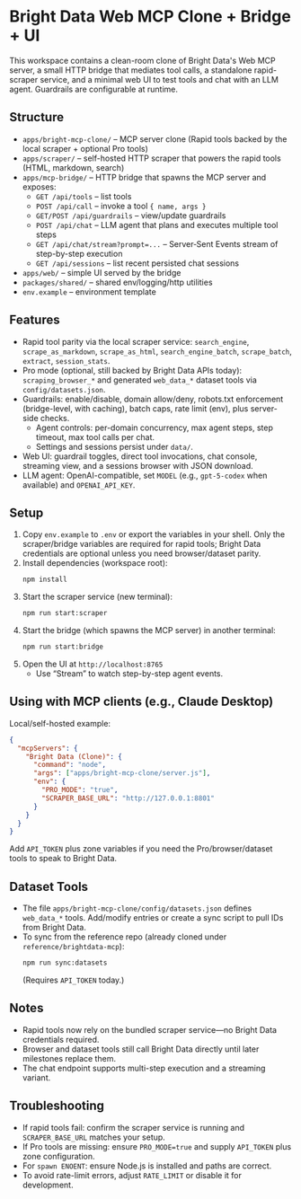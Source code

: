 # Bright Data Web MCP Clone + Bridge + UI

This workspace contains a clean-room clone of Bright Data's Web MCP server, a small HTTP bridge that mediates tool calls, a standalone rapid-scraper service, and a minimal web UI to test tools and chat with an LLM agent. Guardrails are configurable at runtime.

## Structure
- `apps/bright-mcp-clone/` – MCP server clone (Rapid tools backed by the local scraper + optional Pro tools)
- `apps/scraper/` – self-hosted HTTP scraper that powers the rapid tools (HTML, markdown, search)
- `apps/mcp-bridge/` – HTTP bridge that spawns the MCP server and exposes:
  - `GET /api/tools` – list tools
  - `POST /api/call` – invoke a tool `{ name, args }`
  - `GET/POST /api/guardrails` – view/update guardrails
  - `POST /api/chat` – LLM agent that plans and executes multiple tool steps
  - `GET /api/chat/stream?prompt=...` – Server‑Sent Events stream of step-by-step execution
  - `GET /api/sessions` – list recent persisted chat sessions
- `apps/web/` – simple UI served by the bridge
- `packages/shared/` – shared env/logging/http utilities
- `env.example` – environment template

## Features
- Rapid tool parity via the local scraper service: `search_engine`, `scrape_as_markdown`, `scrape_as_html`, `search_engine_batch`, `scrape_batch`, `extract`, `session_stats`.
- Pro mode (optional, still backed by Bright Data APIs today): `scraping_browser_*` and generated `web_data_*` dataset tools via `config/datasets.json`.
- Guardrails: enable/disable, domain allow/deny, robots.txt enforcement (bridge-level, with caching), batch caps, rate limit (env), plus server-side checks.
  - Agent controls: per-domain concurrency, max agent steps, step timeout, max tool calls per chat.
  - Settings and sessions persist under `data/`.
- Web UI: guardrail toggles, direct tool invocations, chat console, streaming view, and a sessions browser with JSON download.
- LLM agent: OpenAI-compatible, set `MODEL` (e.g., `gpt-5-codex` when available) and `OPENAI_API_KEY`.

## Setup
1. Copy `env.example` to `.env` or export the variables in your shell. Only the scraper/bridge variables are required for rapid tools; Bright Data credentials are optional unless you need browser/dataset parity.
2. Install dependencies (workspace root):
   ```bash
   npm install
   ```
3. Start the scraper service (new terminal):
   ```bash
   npm run start:scraper
   ```
4. Start the bridge (which spawns the MCP server) in another terminal:
   ```bash
   npm run start:bridge
   ```
5. Open the UI at `http://localhost:8765`
   - Use “Stream” to watch step-by-step agent events.

## Using with MCP clients (e.g., Claude Desktop)
Local/self-hosted example:
```json
{
  "mcpServers": {
    "Bright Data (Clone)": {
      "command": "node",
      "args": ["apps/bright-mcp-clone/server.js"],
      "env": {
        "PRO_MODE": "true",
        "SCRAPER_BASE_URL": "http://127.0.0.1:8801"
      }
    }
  }
}
```
Add `API_TOKEN` plus zone variables if you need the Pro/browser/dataset tools to speak to Bright Data.

## Dataset Tools
- The file `apps/bright-mcp-clone/config/datasets.json` defines `web_data_*` tools. Add/modify entries or create a sync script to pull IDs from Bright Data.
- To sync from the reference repo (already cloned under `reference/brightdata-mcp`):
  ```bash
  npm run sync:datasets
  ```
  (Requires `API_TOKEN` today.)

## Notes
- Rapid tools now rely on the bundled scraper service—no Bright Data credentials required.
- Browser and dataset tools still call Bright Data directly until later milestones replace them.
- The chat endpoint supports multi-step execution and a streaming variant.

## Troubleshooting
- If rapid tools fail: confirm the scraper service is running and `SCRAPER_BASE_URL` matches your setup.
- If Pro tools are missing: ensure `PRO_MODE=true` and supply `API_TOKEN` plus zone configuration.
- For `spawn ENOENT`: ensure Node.js is installed and paths are correct.
- To avoid rate-limit errors, adjust `RATE_LIMIT` or disable it for development.
